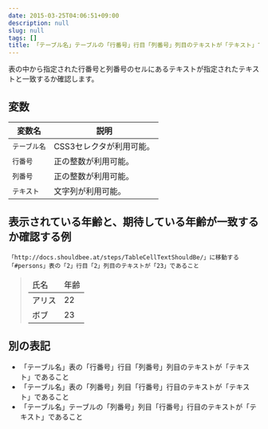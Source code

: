 ```yaml
---
date: 2015-03-25T04:06:51+09:00
description: null
slug: null
tags: []
title: 「テーブル名」テーブルの「行番号」行目「列番号」列目のテキストが「テキスト」であること
---
```


表の中から指定された行番号と列番号のセルにあるテキストが指定されたテキストと一致するか確認します。

## 変数

変数名 | 説明
------|---------
`テーブル名` | CSS3セレクタが利用可能。
`行番号` | 正の整数が利用可能。
`列番号` | 正の整数が利用可能。
`テキスト` | 文字列が利用可能。

## 表示されている年齢と、期待している年齢が一致するか確認する例

```
「http://docs.shouldbee.at/steps/TableCellTextShouldBe/」に移動する
「#persons」表の「2」行目「2」列目のテキストが「23」であること
```

<blockquote>
<table id="persons">
  <thead>
    <tr>
        <td>氏名</td>
        <td>年齢</td>
    </tr>
  </thead>
  <tbody>
    <tr>
        <td>アリス</td>
        <td>22</td>
    </tr>
    <tr>
        <td>ボブ</td>
        <td>23</td>
    </tr>
  </tbody>
</table>
</blockquote>

## 別の表記

* 「テーブル名」表の「行番号」行目「列番号」列目のテキストが「テキスト」であること
* 「テーブル名」表の「列番号」列目「行番号」行目のテキストが「テキスト」であること
* 「テーブル名」テーブルの「列番号」列目「行番号」行目のテキストが「テキスト」であること
